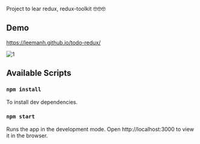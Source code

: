 Project to lear redux, redux-toolkit 🤓🤓🤓
## Demo
https://leemanh.github.io/todo-redux/

![1](https://user-images.githubusercontent.com/63250449/178267402-89bfef90-2907-4b6a-8627-ac0a7254e87e.png)

## Available Scripts

### `npm install`
To install dev dependencies.

### `npm start`
Runs the app in the development mode.
Open http://localhost:3000 to view it in the browser.
